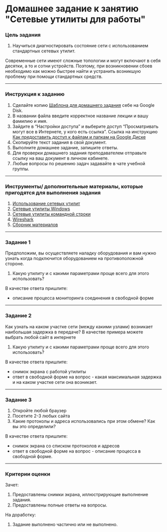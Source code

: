# Домашнее задание к занятию "Сетевые утилиты для работы"

### 

### Цель задания

1. Научиться диагностировать состояние сети с использованием стандартных сетевых утилит.

Современные сети имеют сложные топологии и могут включают в себя десятки, а то и сотни устройств.  Поэтому, при возникновении сбоев необходимо как можно быстрее найти и устранить возникшую проблему при помощи стандартных средств.

------

### 

### Инструкция к заданию

1. Сделайте копию [Шаблона для домашнего задания](https://docs.google.com/document/d/1bLlcqyY2reWq42S4hUF66RFRhCFGORFseYVlJSIJSLo/edit?usp=sharing) себе на Google Disk.
2. В названии файла введите корректное название лекции и вашу фамилию и имя.
3. Зайдите в “Настройки доступа” и выберите доступ “Просматривать могут все в Интернете, у кого есть ссылка”. Ссылка на инструкцию [Как предоставить доступ к файлам и папкам на Google Диске](https://support.google.com/docs/answer/2494822?hl=ru&co=GENIE.Platform%3DDesktop)
4. Скопируйте текст задания в свой документ.
5. Выполните домашнее задание, запишите ответы.
6. Для проверки домашнего задания преподавателем отправьте ссылку на ваш документ в личном кабинете.
7. Любые вопросы по решению задач задавайте в чате учебной группы.

------

### 

### Инструменты/ дополнительные материалы, которые пригодятся для выполнения задания

1. [Использование сетевых утилит](https://ab57.ru/netcmd.html)
2. [Сетевые утилиты Windows](http://stilus-doctus.narod.ru/netutil.html)
3. [Сетевые утилиты командной строки](https://tech-geek.ru/network-command-line-utilities/)
4. [Wireshark](https://losst.ru/kak-polzovatsya-wireshark-dlya-analiza-trafika)
5. [Сборник материалов](https://networkguru.ru/wireshark/)

------

### 

### Задание 1

Предположим, вы осуществляете наладку оборудования и вам нужно узнать когда подключится оборудованием на противоположной стороне. 

1. Какую утилиту и с какими параметрами проще всего для этого использовать?

В качестве ответа пришлите:

- описание процесса мониторинга соединения в свободной форме

------

### 

### Задание 2

Как узнать на каком участке сети (между какими узлами) возникает наибольшая задержка в передаче? В качестве примера можете выбрать любой сайт в интернете

1. Какую утилиту и с какими параметрами проще всего для этого использовать?

В качестве ответа пришлите:

- снимок экрана с работой утилиты
- ответ в свободной форме на вопрос - какая максимальная задержка и на каком участке сети она возникает.

------

### 

### Задание 3

1. Откройте любой браузер
2. Посетите  2-3 любых сайта 
3. Какие протоколы и адреса использовались при этом обмене? Как вы это определили?

В качестве ответа пришлите:

- снимок экрана со списком протоколов и адресов
- ответ в свободной форме на вопрос - описание процесса в свободной форме.

------



### Критерии оценки

Зачет:

1. Предоставлены снимки экрана, иллюстрирующие выполнение задания.
2. Предоставлены полные ответы на вопросы.

На доработку:

1. Задание выполнено частично или не выполнено.
